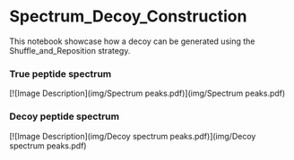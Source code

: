 # Spectrum_Decoy_Construction
This notebook showcase how a decoy can be generated using the Shuffle_and_Reposition strategy.

### True peptide spectrum
[![Image Description](img/Spectrum peaks.pdf)](img/Spectrum peaks.pdf)

### Decoy peptide spectrum
[![Image Description](img/Decoy spectrum peaks.pdf)](img/Decoy spectrum peaks.pdf)
